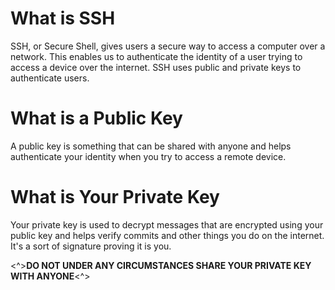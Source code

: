 # What is SSH

SSH, or Secure Shell, gives users a secure way to access a computer over a network. This enables us to authenticate the identity of a user trying to access a device over the internet. SSH uses public and private keys to authenticate users.

# What is a Public Key

A public key is something that can be shared with anyone and helps authenticate your identity when you try to access a remote device.

# What is Your Private Key

Your private key is used to decrypt messages that are encrypted using your public key and helps verify commits and other things you do on the internet. It's a sort of signature proving it is you.

<^>**DO NOT UNDER ANY CIRCUMSTANCES SHARE YOUR PRIVATE KEY WITH ANYONE**<^>


